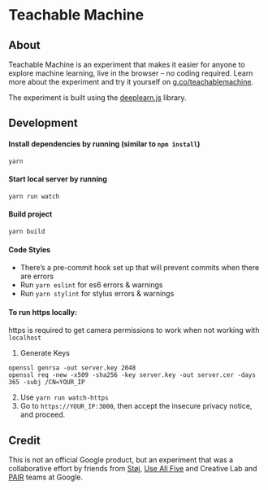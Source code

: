 # Teachable Machine 
## About
Teachable Machine is an experiment that makes it easier for anyone to explore machine learning, live in the browser – no coding required. Learn more about the experiment and try it yourself on [g.co/teachablemachine](https://g.co/teachablemachine). 

The experiment is built using the [deeplearn.js](https://github.com/PAIR-code/deeplearnjs) library.

## Development
#### Install dependencies by running (similar to `npm install`)
```
yarn
```

#### Start local server by running 
```
yarn run watch
```


#### Build project
```
yarn build
```

#### Code Styles
- There’s a pre-commit hook set up that will prevent commits when there are errors
- Run `yarn eslint` for es6 errors & warnings
- Run `yarn stylint` for stylus errors & warnings

#### To run https locally:
https is required to get camera permissions to work when not working with `localhost`

1. Generate Keys
```
openssl genrsa -out server.key 2048
openssl req -new -x509 -sha256 -key server.key -out server.cer -days 365 -subj /CN=YOUR_IP
```
2. Use `yarn run watch-https`
3. Go to `https://YOUR_IP:3000`, then accept the insecure privacy notice, and proceed.

## Credit
This is not an official Google product, but an experiment that was a collaborative effort by friends from [Støj](http://stoj.io/), [Use All Five](https://useallfive.com/) and Creative Lab and [PAIR](https://ai.google/pair/) teams at Google.
